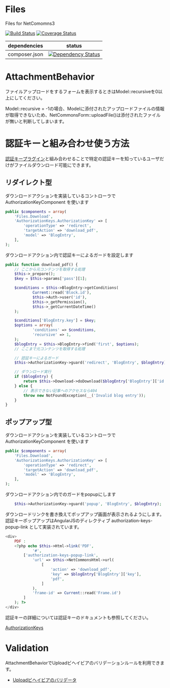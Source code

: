 Files
==============

Files for NetComomns3

[![Build Status](https://api.travis-ci.org/NetCommons3/Files.png?branch=master)](https://travis-ci.org/NetCommons3/Files)
[![Coverage Status](https://coveralls.io/repos/NetCommons3/Files/badge.png?branch=master)](https://coveralls.io/r/NetCommons3/Files?branch=master)

| dependencies  | status |
| ------------- | ------ |
| composer.json | [![Dependency Status](https://www.versioneye.com/user/projects/54e54d12b3ca9bffb4000185/badge.png)](https://www.versioneye.com/user/projects/54e54d12b3ca9bffb4000185) |


# AttachmentBehavior

ファイルアップロードをするフォームを表示するときはModel::recursiveを0以上にしてください。

Model::recursive = -1の場合、Modelに添付されたアップロードファイルの情報が取得できないため、NetCommonsForm::uploadFile()は添付されたファイルが無いと判断してしまいます。

# 認証キーと組み合わせ使う方法

[認証キープラグイン](https://github.com/NetCommons3/AuthorizationKeys)と組み合わせることで特定の認証キーを知っているユーザだけがファイルダウンロード可能にできます。

## リダイレクト型

ダウンロードアクションを実装しているコントローラで AuthorizationKeyComponent を使います

```php
public $components = array(
    'Files.Download',
    'AuthorizationKeys.AuthorizationKey' => [
        'operationType' => 'redirect',
        'targetAction' => 'download_pdf',
        'model' => 'BlogEntry',
    ],
);
```

ダウンロードアクション内で認証キーによるガードを設定します

```php
public function download_pdf() {
    // ここから元コンテンツを取得する処理
    $this->_prepare();
    $key = $this->params['pass'][1];

    $conditions = $this->BlogEntry->getConditions(
            Current::read('Block.id'),
            $this->Auth->user('id'),
            $this->_getPermission(),
            $this->_getCurrentDateTime()
    );

    $conditions['BlogEntry.key'] = $key;
    $options = array(
            'conditions' => $conditions,
            'recursive' => 1,
    );
    $blogEntry = $this->BlogEntry->find('first', $options);
    // ここまで元コンテンツを取得する処理

    // 認証キーによるガード
    $this->AuthorizationKey->guard('redirect', 'BlogEntry', $blogEntry);

    // ダウンロード実行
    if ($blogEntry) {
        return $this->Download->doDownload($blogEntry['BlogEntry']['id'], ['filed' => 'pdf']);
    } else {
        // 表示できない記事へのアクセスなら404
        throw new NotFoundException(__('Invalid blog entry'));
    }
}

```


## ポップアップ型
ダウンロードアクションを実装しているコントローラで AuthorizationKeyComponent を使います

```php
public $components = array(
    'Files.Download',
    'AuthorizationKeys.AuthorizationKey' => [
        'operationType' => 'redirect',
        'targetAction' => 'download_pdf',
        'model' => 'BlogEntry',
    ],
);
```

ダウンロードアクション内でのガードをpopupにします

```php
    $this->AuthorizationKey->guard('popup', 'BlogEntry', $blogEntry);
```

ダウンロードリンクを書き換えてポップアップ画面が表示されるようにします。 認証キーポップアップはAngularJSのディレクティブ authorization-keys-popup-link として実装されています。

```php
<div>
    PDF :
    <?php echo $this->Html->link('PDF',
            '#',
        ['authorization-keys-popup-link',
            'url' => $this->NetCommonsHtml->url(
                [
                    'action' => 'download_pdf',
                    'key' => $blogEntry['BlogEntry']['key'],
                    'pdf',
                ]
            ),
            'frame-id' => Current::read('Frame.id')
        ]
    ); ?>
</div>

```

認証キーの詳細については認証キーのドキュメントも参照してください。

[AuthorizationKeys](https://github.com/NetCommons3/AuthorizationKeys#概要)

# Validation

AttachmentBehaviorでUploadビヘイビアのバリデーションルールを利用できます。

- [Uploadビヘイビアのバリデータ](https://github.com/josegonzalez/cakephp-upload/blob/2.x/docs/validation.rst)
